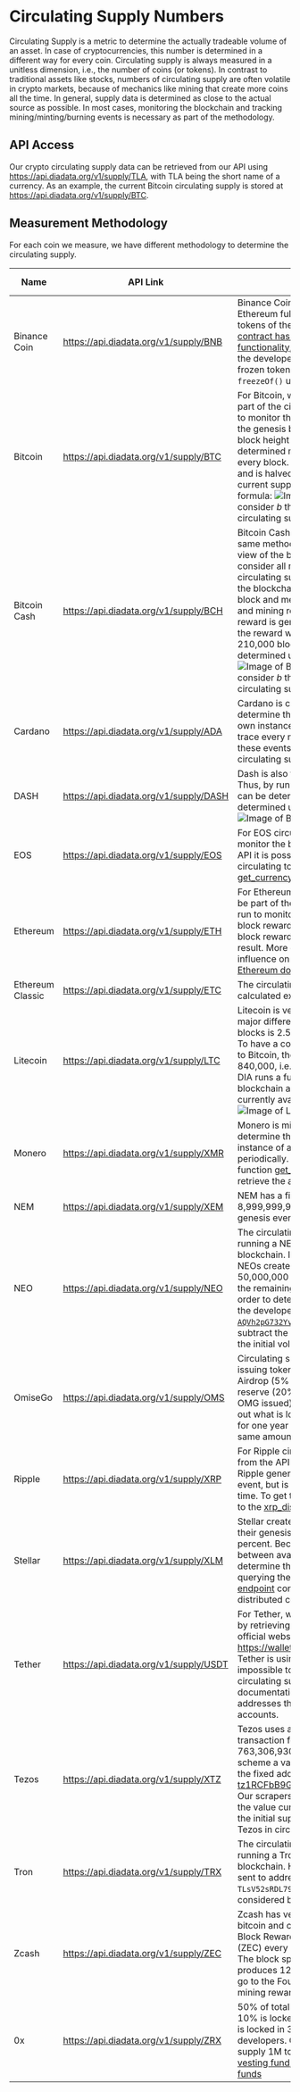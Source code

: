 # Circulating Supply Numbers

Circulating Supply is a metric to determine the actually tradeable volume of an asset.
In case of cryptocurrencies, this number is determined in a different way for every coin.
Circulating supply is always measured in a unitless dimension, i.e., the number of coins (or tokens).
In contrast to traditional assets like stocks, numbers of circulating supply are often volatile in crypto markets, because of mechanics like mining that create more coins all the time.
In general, supply data is determined as close to the actual source as possible.
In most cases, monitoring the blockchain and tracking mining/minting/burning events is necessary as part of the methodology.

## API Access
Our crypto circulating supply data can be retrieved from our API using <https://api.diadata.org/v1/supply/TLA>, with TLA being the short name of a currency.
As an example, the current Bitcoin circulating supply is stored at <https://api.diadata.org/v1/supply/BTC>.

## Measurement Methodology
For each coin we measure, we have different methodology to determine the circulating supply.

| Name | API Link | Methodology | Type of growth |
|------|----------|-------------|----------------|
| Binance Coin |  https://api.diadata.org/v1/supply/BNB | Binance Coin is an ERC20 token. We run an Ethereum full node and monitor all circulating tokens of the BNB smart contract. The [token contract has an additional freezing functionality](https://info.binance.com/en/currencies/binance-coin), that is used to freeze the funds in the developers' possession. The number of frozen tokens is retrieved by us by querying `freezeOf()` using the owner's address. | Capped release |
| Bitcoin | https://api.diadata.org/v1/supply/BTC | For Bitcoin, we consider all mined coins to be part of the circulating supply. A full node is run to monitor the blockchain directly. We start at the genesis block and measure the current block height and mining reward. A pre-determined mining reward is generated for every block. Initially, the reward was 50 BTC and is halved every 210,000 blocks. The current supply is determined using this formula: ![Image of Bitcoin reward formula](https://latex.codecogs.com/png.latex?\large&space;s=\sum_{n=0}^{b}{\frac{50}{2^{\lfloor\frac{n}{210000}\rfloor}}}). We consider *b* the current block height and *s* the circulating supply. | Capped increase |
| Bitcoin Cash | https://api.diadata.org/v1/supply/BCH | Bitcoin Cash is a hardfork of Bitcoin, thus the same methodology is used but based their view of the blockchain. For Bitcoin Cash, we consider all mined coins to be part of the circulating supply. A full node is run to monitor the blockchain directly. We start at the genesis block and measure the current block height and mining reward. A pre-determined mining reward is generated for every block. Initially, the reward was 50 BTC and is halved every 210,000 blocks. The current supply is determined using this formula: ![Image of Bitcoin-Cash reward formula](https://latex.codecogs.com/png.latex?\large&space;s=\sum_{n=0}^{b}{\frac{50}{2^{\lfloor\frac{n}{210000}\rfloor}}}). We consider *b* the current block height and *s* the circulating supply. | Capped increase |
| Cardano | https://api.diadata.org/v1/supply/ADA | Cardano is capped at [45 billion ADA](https://cardanodocs.com/cardano/monetary-policy/). To determine the circulating supply, we run our own instance of the [Cardano Explorer](https://github.com/diadata-org/cardano-explorer-docker) and trace every minting event. All coins created in these events are added up to determine the circulating supply. | Capped increase |
| DASH | https://api.diadata.org/v1/supply/DASH | Dash is also forked from the Bitcoin network. Thus, by running a node, the circulating supply can be determined. The current supply is determined using this formula: ![Image of Bitcoin reward formula](https://latex.codecogs.com/png.latex?\large&space;s=\sum_{n=0}^{b}{\frac{50}{2^{\lfloor\frac{n}{210000}\rfloor}}}). | Capped increase |
| EOS | https://api.diadata.org/v1/supply/EOS | For EOS circulating supply, a full node is run to monitor the blockchain directly. Using the RPC API it is possible to retrieve the number of circulating tokens by calling [get_currency_stats](https://developers.eos.io/eosio-nodeos/reference#get_currency_stats). | Unlimited |
| Ethereum | https://api.diadata.org/v1/supply/ETH | For Ethereum, we determine all mined Ether to be part of the circulating supply. A full node is run to monitor the blockchain directly. Each block reward is 3.0 ETH. Additionally, uncle block rewards are considered and added to the result. More details on uncle blocks and their influence on mining reward can be found [in the Ethereum documentation](https://github.com/ethereum/wiki/wiki/Mining#mining-rewards). | Capped increase |
| Ethereum Classic | https://api.diadata.org/v1/supply/ETC | The circulating supply of Ethereum is calculated exactly like in case of Ethereum. | Capped increase |
| Litecoin | https://api.diadata.org/v1/supply/LTC | Litecoin is very similar to Bitcoin. One of the major differences is that the time between two blocks is 2.5 minutes instead of 10 in Bitcoin. To have a coin mining reward schedule similar to Bitcoin, the halving period was set to 840,000, i.e., four times the amount of Bitcoin. DIA runs a full Litecoin node to monitor the blockchain and determine the amount of currently available LTC by this formula: ![Image of Litecoin reward formula](https://latex.codecogs.com/png.latex?\large&space;s=\sum_{n=0}^{b}{\frac{50}{2^{\lfloor\frac{n}{840000}\rfloor}}}). | Capped increase |
| Monero |  https://api.diadata.org/v1/supply/XMR | Monero is mined over inifinite time. To determine the circulating supply, we run an instance of a Monero node and query this node periodically. In its internal RPC API, the function [get_coinbase_tx_sum](https://getmonero.org/resources/developer-guides/daemon-rpc.html#get_coinbase_tx_sum) is used to retrieve the amount of mined coins. | Unlimited |
| NEM |  https://api.diadata.org/v1/supply/XEM | NEM has a fixed circulating supply of 8,999,999,999 coins, that were created in the genesis event. | Fixed |
| NEO |  https://api.diadata.org/v1/supply/NEO | The circulating supply of NEO is determined by running a NEO node and monitoring the blockchain. Initially, there were 100,000,000 NEOs created. The NEO team has distributed 50,000,000 to its investors. The distribution of the remaining NEOs will happen over time. In order to determine how many are still locked by the developers, we watch their address [`AQVh2pG732YvtNaxEGkQUei3YA4cvo7d2i`](https://neotracker.io/address/AQVh2pG732YvtNaxEGkQUei3YA4cvo7d2i) and subtract the amount this address holds from the initial volume. | Capped release |
| OmiseGo |https://api.diadata.org/v1/supply/OMS | Circulating supply is total supply, structure of issuing tokens: Sale (65.1% of OMG issued), Airdrop (5% of OMG issued) Private: OmiseGO reserve (20% of OMG issued), Team (9.9% of OMG issued), Other approach would be taking out what is locked [omise go reserve and team](https://etherscan.io/token/0xd26114cd6EE289AccF82350c8d8487fedB8A0C07#balances)  for one year - although te wallets dont have same amount of [tokens as stated in whitepaper](https://cdn.omise.co/omg/officialguide.pdf) | Fixed |
| Ripple | https://api.diadata.org/v1/supply/XRP | For Ripple circulating supply, DIA retrieves data from the API the Ripple foundation is running. Ripple generated all coins in their genesis event, but is releasing them only slowly over time. To get the latest amount of XRP a query to the [xrp_distribution endpoint](https://data.ripple.com/v2/network/xrp_distribution?limit=1&descending=true) is evaluated. | Release over time |
| Stellar | https://api.diadata.org/v1/supply/XLM | Stellar created 100 Billion XLM (lumens) in their genesis event with a yearly inflation of 1 percent. Because Stellar distinguishes between available and distributed coins, we determine the circulating amount of stellar by querying the official Stellar API. [The relevant endpoint](https://dashboard.stellar.org/api/lumens) contains a field to query all distributed coins. | Capped release |
| Tether | https://api.diadata.org/v1/supply/USDT | For Tether, we determine the circulating supply by retrieving the number of Tether from their official website <https://wallet.tether.to/transparency>. While Tether is using a blockchain protocol, it is impossible to reliably determine the actually circulating supply because no official documentation is known to us that lists the addresses that are considered as reserve accounts. | Unlimited |
| Tezos |  https://api.diadata.org/v1/supply/XTZ | Tezos uses a delegation scheme to earn transaction fees. Total supply is fixed at 763,306,930 Tezos, but with the staking scheme a varying amount gets transferred to the fixed address [tz1RCFbB9GpALpsZtu6J58sb74dm8qe6XBzv](https://tzscan.io/tz1RCFbB9GpALpsZtu6J58sb74dm8qe6XBzv). Our scrapers monitor this address and subtract the value currently held at this address from the initial supply to determine the amount of Tezos in circulation. | Fixed, but staked |
| Tron |  https://api.diadata.org/v1/supply/TRX | The circulating supply of Tron is determined by running a Tron node and monitoring the blockchain. However, funds that have been sent to address `TLsV52sRDL79HXGGm9yzwKibb6BeruhUzy` are considered burned (or [blackholed](https://github.com/tronprotocol/wiki/blob/master/docs/Technical_Overview_of_TRON.rst)). | Burning |
| Zcash | https://api.diadata.org/v1/supply/ZEC | Zcash has very similar adoption curve to bitcoin and cap at 21,000,000 coins.  The Block Rewards will issue a total of 50 Zcash (ZEC) every 10 mins(https://explorer.zcha.in/). The block spacing is 2.5 mins, so each block produces 12.5 ZEC. 10% of all coins mined will go to the Founders Reward. Halving of the mining reward every 4 years. | Fixed increase |
| 0x | https://api.diadata.org/v1/supply/ZRX | 50% of total supply is issued at beginning, 10% is locked for founders, 40% is locked rest is locked in 3 wallets for vesting and new developers. Circulating supply equals total supply 1M tokens minus wallets: [founders vesting fund](https://etherscan.io/token/0xe41d2489571d322189246dafa5ebde1f4699f498?a=0xdb63d40c033d35e79cdbb21430f0fe10e9d97303), [development fund](https://etherscan.io/token/0xe41d2489571d322189246dafa5ebde1f4699f498?a=0x206376e8940e42538781cd94ef024df3c1e0fd43) and [internal funds](https://etherscan.io/token/0xe41d2489571d322189246dafa5ebde1f4699f498?a=0x606af0bd4501855914b50e2672c5926b896737ef) | Fixed |

